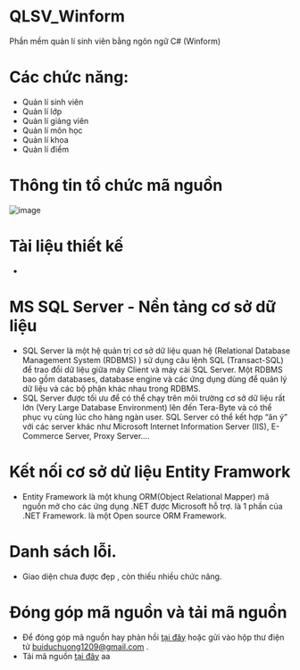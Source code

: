 # QLSV_Winform
Phần mềm quản lí sinh viên bằng ngôn ngữ C# (Winform)
# Các chức năng:
+ Quản lí sinh viên
+ Quản lí lớp
+ Quản lí giảng viên
+ Quản lí môn học
+ Quản lí khoa
+ Quản lí điểm
# Thông tin tổ chức mã nguồn
![image](https://user-images.githubusercontent.com/56433142/179359651-1d9700ca-49fc-4227-9dac-b3b8a1bc6e24.png)
# Tài liệu thiết kế
+ 
# MS SQL Server - Nền tảng cơ sở dữ liệu
+ SQL Server là một hệ quản trị cơ sở dữ liệu quan hệ (Relational Database Management System (RDBMS) ) sử dụng câu lệnh SQL (Transact-SQL) để trao đổi dữ liệu giữa máy Client và máy cài SQL Server. Một RDBMS bao gồm databases, database engine và các ứng dụng dùng để quản lý dữ liệu và các bộ phận khác nhau trong RDBMS.
+ SQL Server được tối ưu để có thể chạy trên môi trường cơ sở dữ liệu rất lớn (Very Large Database Environment) lên đến Tera-Byte và có thể phục vụ cùng lúc cho hàng ngàn user. SQL Server có thể kết hợp “ăn ý” với các server khác như Microsoft Internet Information Server (IIS), E-Commerce Server, Proxy Server….
# Kết nối cơ sở dử liệu Entity Framwork
+ Entity Framework là một khung ORM(Object Relational Mapper) mã nguồn mở cho các ứng dụng .NET được Microsoft hỗ trợ. là 1 phần của .NET Framework. là một Open source ORM Framework.
# Danh sách lỗi.
+ Giao diện chưa được đẹp , còn thiếu nhiều chức năng.
# Đóng góp mã nguồn và tải mã nguồn
+ Để đóng góp mã nguồn hay phản hồi [tại đây](https://github.com/buiduchuong/QLSV_Winform/issues) hoặc gửi vào hộp thư điện tử buiduchuong1209@gmail.com .
+ Tải mã nguồn [tại đây](https://github.com/buiduchuong/QLSV_Winform/archive/refs/heads/main.zip)
aa
